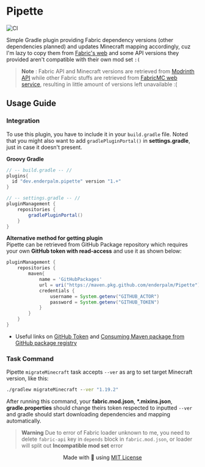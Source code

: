 # Pipette  
![CI](https://github.com/enderpalm/Pipette/actions/workflows/dev-build.yml/badge.svg)

Simple Gradle plugin providing Fabric dependency versions (other dependencies planned) and updates Minecraft mapping accordingly, cuz I'm lazy to copy them from [Fabric's web](https://fabricmc.net/develop/) and some API versions they provided aren't compatible with their own mod set `:(`

> **Note** :  Fabric API and Minecraft versions are retrieved from [Modrinth API](https://api.modrinth.com/v2/project/P7dR8mSH/version) while other Fabric stuffs are retrieved from [FabricMC web service](https://meta.fabricmc.net), resulting in little amount of versions left unavailable :(

## Usage Guide
### Integration
To use this plugin, you have to include it in your `build.gradle` file. Noted that you might also want to add `gradlePluginPortal()` in **settings.gradle**, just in case it doesn't present.


**Groovy Gradle**
```gradle
// -- build.gradle -- // 
plugins{
  id "dev.enderpalm.pipette" version "1.+"
}

// -- settings.gradle -- //
pluginManagement {
    repositories {
        gradlePluginPortal()
    }
}
```

**Alternative method for getting plugin** </br>
Pipette can be retrieved from GitHub Package repository which requires your own **GitHub token with read-access** and use it as shown below: 
```gradle
pluginManagement {
    repositories {
        maven{
            name = 'GitHubPackages'
            url = uri("https://maven.pkg.github.com/enderpalm/Pipette")
            credentials {
                username = System.getenv("GITHUB_ACTOR")
                password = System.getenv("GITHUB_TOKEN")
            }
        }
    }
}
```
- Useful links on [GitHub Token](https://docs.github.com/en/authentication/keeping-your-account-and-data-secure/creating-a-personal-access-token#creating-a-personal-access-token-classic) and [Consuming Maven package from GitHub package registry](https://docs.github.com/en/packages/working-with-a-github-packages-registry/working-with-the-gradle-registry#using-a-published-package)

### Task Command

Pipette `migrateMinecraft` task accepts `--ver` as arg to set target Minecraft version, like this:
```cmd
./gradlew migrateMinecraft --ver "1.19.2"
```
After running this command, your **fabric.mod.json**, **\*.mixins.json**, **gradle.properties** should change theirs token respected to inputted `--ver` and gradle should start downloading dependencies and mapping automatically.

> **Warning** Due to error of Fabric loader unknown to me, you need to delete `fabric-api` key in `depends` block in `fabric.mod.json`, or loader will split out **Incompatible mod set** error

<p align=center> Made with <b>🤍</b> using <a href="https://github.com/enderpalm/Pipette/blob/master/LICENSE">MIT License</a></p>
  
  

